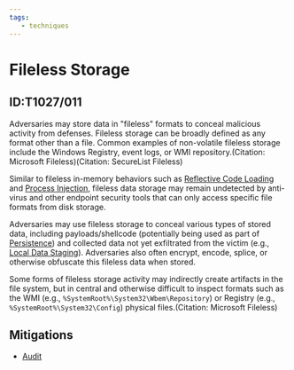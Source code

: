 ```yaml
---
tags:
   - techniques
---
```

# Fileless Storage
## ID:T1027/011
Adversaries may store data in "fileless" formats to conceal malicious activity from defenses. Fileless storage can be broadly defined as any format other than a file. Common examples of non-volatile fileless storage include the Windows Registry, event logs, or WMI repository.(Citation: Microsoft Fileless)(Citation: SecureList Fileless)

Similar to fileless in-memory behaviors such as [Reflective Code Loading](/mitre/techniques/T1620) and [Process Injection](/mitre/techniques/T1055), fileless data storage may remain undetected by anti-virus and other endpoint security tools that can only access specific file formats from disk storage.

Adversaries may use fileless storage to conceal various types of stored data, including payloads/shellcode (potentially being used as part of [Persistence](/mitre/tactics/TA0003)) and collected data not yet exfiltrated from the victim (e.g., [Local Data Staging](/mitre/techniques/T1074/001)). Adversaries also often encrypt, encode, splice, or otherwise obfuscate this fileless data when stored.

Some forms of fileless storage activity may indirectly create artifacts in the file system, but in central and otherwise difficult to inspect formats such as the WMI (e.g., `%SystemRoot%\System32\Wbem\Repository`) or Registry (e.g., `%SystemRoot%\System32\Config`) physical files.(Citation: Microsoft Fileless) 
## Mitigations
* [Audit](mitigations/M1047)
